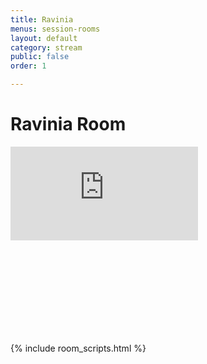 ```yaml
---
title: Ravinia
menus: session-rooms
layout: default
category: stream
public: false
order: 1

---
```

# Ravinia Room

<iframe src="https://vimeo.com/event/550212/embed" frameborder="0" allow="autoplay; fullscreen" allowfullscreen class="convention-video"></iframe>

<iframe frameborder="0" class="convention-chat">
</iframe>

<script src="https://unpkg.com/dayjs@1.8.21/dayjs.min.js"></script>
<script>
  const even = "788596276790165565";
  const odd = "798699647363317780";
</script>
{% include room_scripts.html %}